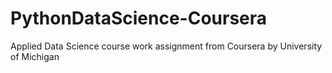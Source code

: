 # PythonDataScience-Coursera
Applied Data Science course work assignment from Coursera by University of Michigan
